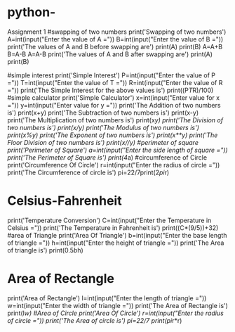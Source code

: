 # python-
Assignment 1
#swapping of two numbers
print('Swapping of two numbers')
A=int(input("Enter the value of A ="))
B=int(input("Enter the value of B ="))
print('The values of A and B before swapping are')
print(A)
print(B)
A=A+B
B=A-B
A=A-B
print('The values of A and B after swapping are')
print(A)
print(B) 

#simple  interest 
print('Simple Interest')
P=int(input("Enter the value of P ="))
T=int(input("Enter the value of T ="))
R=int(input("Enter the value of R ="))
print('The Simple Interest for the above values is')
print((P*T*R)/100)
#simple calculator 
print('Simple Calculator')
x=int(input("Enter value for x ="))
y=int(input("Enter value for y ="))
print('The Addition of two numbers is')
print(x+y)
print('The Subtraction of two numbers is')
print(x-y)
print('The Multiplication of two numbers is')
print(x*y)
print('The Division of two numbers is')
print(x/y)
print('The Modulus of two numbers is')
print(x%y)
print('The Exponent of two numbers is')
print(x**y)
print('The Floor Division of two numbers is')
print(x//y)
#perimeter of square 
print('Perimeter of Square')
a=int(input("Enter the side length of square ="))
print('The Perimeter of Square is')
print(4*a)
#circumference of Circle 
print('Circumference Of Circle')
r=int(input("Enter the radius of circle ="))
print('The Circumference of circle is')
pi=22/7print(2*pi*r)
# Celsius-Fahrenheit 
print('Temperature Conversion')
C=int(input("Enter the Temperature in Celsius ="))
print('The Temperature in Fahrenheit is')
print((C*(9/5))+32)
#area of Triangle 
print('Area Of Triangle')
b=int(input("Enter the base length of triangle ="))
h=int(input("Enter the height of triangle ="))
print('The Area of triangle is')
print(0.5*b*h)
# Area of Rectangle 
print('Area of Rectangle')
l=int(input("Enter the length of triangle ="))
w=int(input("Enter the width of triangle ="))
print('The Area of Rectangle is')
print(l*w)
#Area of Circle 
print('Area Of Circle')
r=int(input("Enter the radius of circle ="))
print('The Area of circle is')
pi=22/7
print(pi*r*r)
